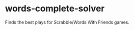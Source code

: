 words-complete-solver
=====================

Finds the best plays for Scrabble/Words With Friends games.
